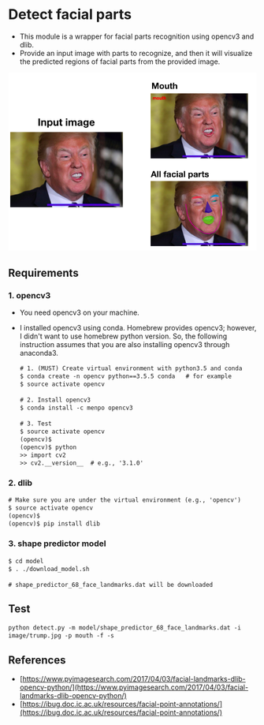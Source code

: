 # Detect facial parts

- This module is a wrapper for facial parts recognition using opencv3 and dlib.
- Provide an input image with parts to recognize, and then it will visualize the predicted regions of facial parts from the provided image.

![](tmp/test.png)

## Requirements

### 1. opencv3
- You need opencv3 on your machine.
- I installed opencv3 using conda. Homebrew provides opencv3; however, I didn't want to use homebrew python version. So, the following instruction assumes that you are also installing opencv3 through anaconda3.

	```
	# 1. (MUST) Create virtual environment with python3.5 and conda
	$ conda create -n opencv python==3.5.5 conda   # for example
	$ source activate opencv
	
	# 2. Install opencv3
	$ conda install -c menpo opencv3
	
	# 3. Test
	$ source activate opencv
	(opencv)$
	(opencv)$ python
	>> import cv2
	>> cv2.__version__  # e.g., '3.1.0'
	```


### 2. dlib


```
# Make sure you are under the virtual environment (e.g., 'opencv')
$ source activate opencv
(opencv)$
(opencv)$ pip install dlib
```

### 3. shape predictor model

```
$ cd model
$ . ./download_model.sh

# shape_predictor_68_face_landmarks.dat will be downloaded
```

## Test

```
python detect.py -m model/shape_predictor_68_face_landmarks.dat -i image/trump.jpg -p mouth -f -s
```

## References
- [https://www.pyimagesearch.com/2017/04/03/facial-landmarks-dlib-opencv-python/](https://www.pyimagesearch.com/2017/04/03/facial-landmarks-dlib-opencv-python/)
- [https://ibug.doc.ic.ac.uk/resources/facial-point-annotations/](https://ibug.doc.ic.ac.uk/resources/facial-point-annotations/)